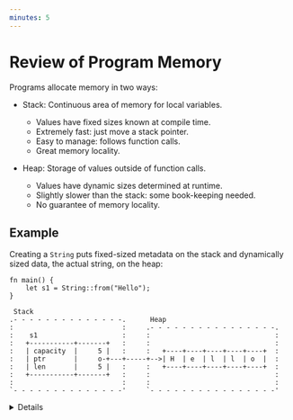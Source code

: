 ```yaml
---
minutes: 5
---
```


# Review of Program Memory

Programs allocate memory in two ways:

- Stack: Continuous area of memory for local variables.
  - Values have fixed sizes known at compile time.
  - Extremely fast: just move a stack pointer.
  - Easy to manage: follows function calls.
  - Great memory locality.

- Heap: Storage of values outside of function calls.
  - Values have dynamic sizes determined at runtime.
  - Slightly slower than the stack: some book-keeping needed.
  - No guarantee of memory locality.

## Example

Creating a `String` puts fixed-sized metadata on the stack and dynamically sized
data, the actual string, on the heap:

```rust,editable
fn main() {
    let s1 = String::from("Hello");
}
```

```bob
 Stack
.- - - - - - - - - - - - - -.      Heap
:                           :     .- - - - - - - - - - - - - - - -.
:    s1                     :     :                               :
:   +-----------+-------+   :     :                               :
:   | capacity  |     5 |   :     :   +----+----+----+----+----+  :
:   | ptr       |     o-+---+-----+-->| H  | e  | l  | l  | o  |  :
:   | len       |     5 |   :     :   +----+----+----+----+----+  :
:   +-----------+-------+   :     :                               :
:                           :     :                               :
`- - - - - - - - - - - - - -'     `- - - - - - - - - - - - - - - -'
```

<details>

- Mention that a `String` is backed by a `Vec`, so it has a capacity and length
  and can grow if mutable via reallocation on the heap.

- If students ask about it, you can mention that the underlying memory is heap
  allocated using the [System Allocator] and custom allocators can be
  implemented using the [Allocator API]

## More to Explore

We can inspect the memory layout with `unsafe` Rust. However, you should point
out that this is rightfully unsafe!

```rust,editable
fn main() {
    let mut s1 = String::from("Hello");
    s1.push(' ');
    s1.push_str("world");
    // DON'T DO THIS AT HOME! For educational purposes only.
    // String provides no guarantees about its layout, so this could lead to
    // undefined behavior.
    unsafe {
        let (capacity, ptr, len): (usize, usize, usize) = std::mem::transmute(s1);
        println!("capacity = {capacity}, ptr = {ptr:#x}, len = {len}");
    }
}
```

</details>

[System Allocator]: https://doc.rust-lang.org/std/alloc/struct.System.html
[Allocator API]: https://doc.rust-lang.org/std/alloc/index.html
